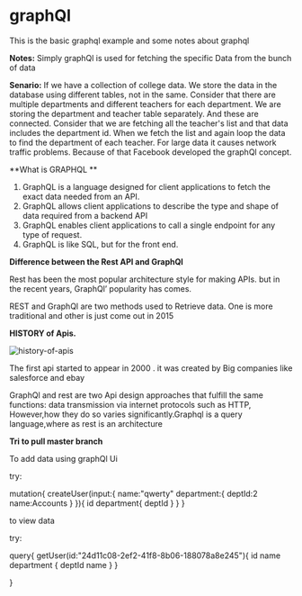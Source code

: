 # graphQl
This is the basic graphql example and some notes about graphql

**Notes:** Simply graphQl is used for fetching the specific Data from the bunch of data

**Senario:** If we have a collection of college data. We store the data in the database using different tables, not in the same. Consider that there are multiple departments and different teachers for each department. We are storing the department and teacher table separately. 
And these are connected.
Consider that we are fetching all the teacher's list and that data includes the department id. When we fetch the list and again loop the data to find the department of each teacher. For large data it causes network traffic problems. Because of that  Facebook developed the graphQl concept.


**What is GRAPHQL **

 1) GraphQL is a language designed for client applications to fetch the exact data needed from an API.
 2) GraphQL allows client applications to describe the type and shape of data required from a backend API
 3) GraphQL enables client applications to call a single endpoint for any type of request.
 4) GraphQL is like SQL, but for the front end.
 
**Difference between the Rest API and GraphQl**

Rest has been the most popular architecture style for making APIs. but in the recent years, GraphQl’ popularity has comes.

REST and GraphQl are two methods used to Retrieve data. One is more traditional and other is just come out in 2015

**HISTORY of Apis.**

![history-of-apis](https://user-images.githubusercontent.com/54897041/131658819-0019f929-a444-43c9-adfd-96c185bf35bc.jpeg)




The first api started to appear in 2000 . it was created by Big companies like salesforce and ebay

GraphQl and rest are two Api design approaches that fulfill the same functions: data transmission via internet protocols such as HTTP, However,how they do so varies significantly.Graphql is a query language,where as rest is an architecture

**Tri to pull master branch** 

To add data using graphQl Ui 

try:

mutation{
  createUser(input:{
    	name:"qwerty"
    	department:{
     	 	deptId:2
      	name:Accounts
      }
  }){
    id
    department{
      deptId
    }
  }
}

to view data

try:

query{
  getUser(id:"24d11c08-2ef2-41f8-8b06-188078a8e245"){
    id
    name
    department {
      deptId
      name
    }
  }
  
}
